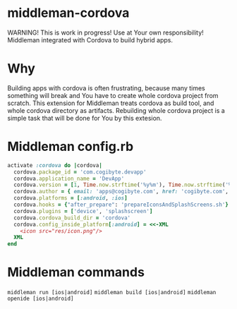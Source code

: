 # middleman-cordova
WARNING! This is work in progress! Use at Your own responsibility!
Middleman integrated with Cordova to build hybrid apps.

# Why
Building apps with cordova is often frustrating, because many times something will break and You have to create whole cordova project from scratch. This extension for Middleman treats cordova as build tool, and whole cordova directory as artifacts. Rebuilding whole cordova project is a simple task that will be done for You by this extesion.

# Middleman config.rb
```ruby
activate :cordova do |cordova|
  cordova.package_id = 'com.cogibyte.devapp'
  cordova.application_name = 'DevApp'
  cordova.version = [1, Time.now.strftime('%y%m'), Time.now.strftime('%d%H%M')].join('.')
  cordova.author = { email: 'apps@cogibyte.com', href: 'cogibyte.com', name: 'CogiByte' }
  cordova.platforms = [:android, :ios]
  cordova.hooks = {"after_prepare": 'prepareIconsAndSplashScreens.sh'}
  cordova.plugins = ['device', 'splashscreen']
  cordova.cordova_build_dir = 'cordova'
  cordova.config_inside_platform[:android] = <<-XML
    <icon src="res/icon.png"/>
  XML
end
```

# Middleman commands
`middleman run [ios|android]`
`middleman build [ios|android]`
`middleman openide [ios|android]`